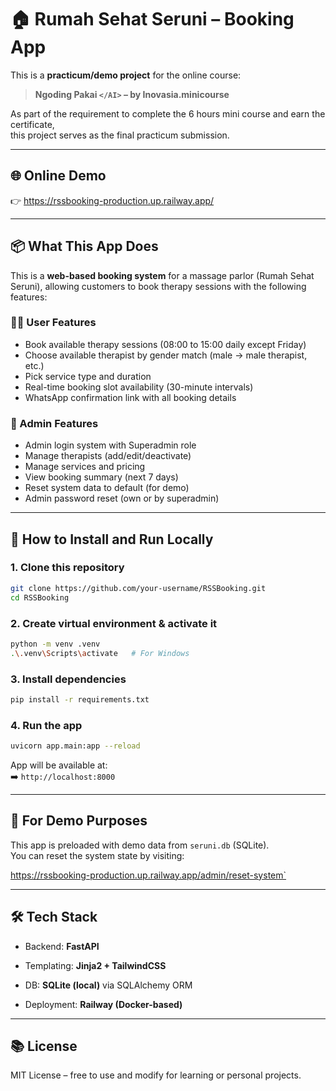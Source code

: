 # 🏠 Rumah Sehat Seruni – Booking App

This is a **practicum/demo project** for the online course:

> **Ngoding Pakai `</AI>` – by Inovasia.minicourse**  

As part of the requirement to complete the 6 hours mini course and earn the certificate,  
this project serves as the final practicum submission.

---

## 🌐 Online Demo

👉 https://rssbooking-production.up.railway.app/

---

## 📦 What This App Does

This is a **web-based booking system** for a massage parlor (Rumah Sehat Seruni), allowing customers to book therapy sessions with the following features:

### 🧑‍💼 User Features

- Book available therapy sessions (08:00 to 15:00 daily except Friday)
- Choose available therapist by gender match (male → male therapist, etc.)
- Pick service type and duration
- Real-time booking slot availability (30-minute intervals)
- WhatsApp confirmation link with all booking details

### 🔐 Admin Features

- Admin login system with Superadmin role
- Manage therapists (add/edit/deactivate)
- Manage services and pricing
- View booking summary (next 7 days)
- Reset system data to default (for demo)
- Admin password reset (own or by superadmin)

---

## 🚀 How to Install and Run Locally

### 1. Clone this repository

```bash
git clone https://github.com/your-username/RSSBooking.git
cd RSSBooking
```

### 2. Create virtual environment & activate it

```bash
python -m venv .venv
.\.venv\Scripts\activate   # For Windows
```

### 3. Install dependencies

```bash
pip install -r requirements.txt
```

### 4. Run the app

```bash
uvicorn app.main:app --reload
```

App will be available at:  
➡️ `http://localhost:8000`

---

## 🧪 For Demo Purposes

This app is preloaded with demo data from `seruni.db` (SQLite).  
You can reset the system state by visiting:

https://rssbooking-production.up.railway.app/admin/reset-system`

---

## 🛠 Tech Stack

- Backend: **FastAPI**
  
- Templating: **Jinja2 + TailwindCSS**
  
- DB: **SQLite (local)** via SQLAlchemy ORM
  
- Deployment: **Railway (Docker-based)**
  

---

## 📚 License

MIT License – free to use and modify for learning or personal projects.
